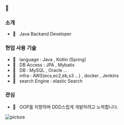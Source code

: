 ### 👋

<h3> 소개 </h3>

- 🌱 &nbsp; Java Backand Developer

<h3> 현업 사용 기술</h3>

- 🔑 &nbsp; language :  Java , Kotlin (Spring)
- 🔑 &nbsp; DB Access : JPA , Mybatis
- 🔑 &nbsp; DB : MySQL , Oracle ...
- 🔑 &nbsp; infra : AWS(ecs,ec2,eb,s3 ...) , docker , Jenkins
- 🔑 &nbsp; search Engine : elastic Search

<h3>관심</h3>

- 🤔 &nbsp;  OOP를 지향하며 DDD스럽게 개발하려고 노력합니다.


![picture](https://raw.githubusercontent.com/saadeghi/saadeghi/master/dino.gif)


<!--
**bloodfinger8/bloodfinger8** is a ✨ _special_ ✨ repository because its `README.md` (this file) appears on your GitHub profile.

Here are some ideas to get you started:

- 🔭 I’m currently working on ...
- 🌱 I’m currently learning ...
- 👯 I’m looking to collaborate on ...
- 🤔 I’m looking for help with ...
- 💬 Ask me about ...
- 📫 How to reach me: ...
- 😄 Pronouns: ...
- ⚡ Fun fact: ...
-->
